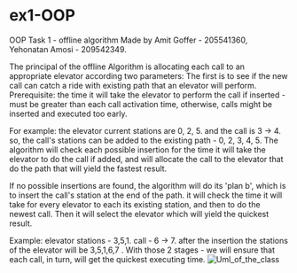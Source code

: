 # ex1-OOP
OOP Task 1 - offline algorithm
Made by Amit Goffer - 205541360, Yehonatan Amosi - 209542349.

The principal of the offline Algorithm is allocating each call to an appropriate elevator according two parameters:
The first is to see if the new call can catch a ride with existing path that an elevator will perform.
Prerequisite: the time it will take the elevator to perform the call if inserted - must be greater than each call activation time, otherwise, calls might be inserted and executed too early.

For example: the elevator current stations are 0, 2, 5. and the call is 3 -> 4. so, the call's stations can be added to the existing path - 0, 2, 3, 4, 5.
The algorithm will check each possible insertion for the time it will take the elevator to do the call if added, and will allocate the call to the elevator that do the path that will yield the fastest result.

If no possible insertions are found, the algorithm will do its 'plan b', which is to insert the call's station at the end of the path.
 it will check the time it will take for every elevator to each its existing station, and then to do the newest call.
Then it will select the elevator which will yield the quickest result.

Example: elevator stations - 3,5,1. call - 6 -> 7. after the insertion the stations of the elevator will be 3,5,1,6,7 .
With those 2 stages - we will ensure that each call, in turn, will get the quickest executing time.
![Uml_of_the_class](https://user-images.githubusercontent.com/76455181/142285981-62b8df08-02d5-44c2-a242-30c42d0ed6c0.jpeg)
